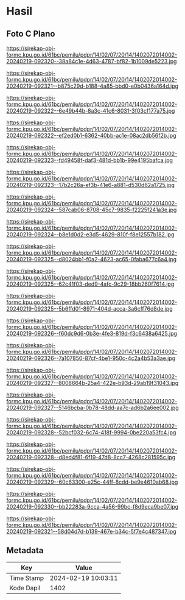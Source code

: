 # Hasil

## Foto C Plano

https://sirekap-obj-formc.kpu.go.id/61bc/pemilu/pdpr/14/02/07/20/14/1402072014002-20240219-092320--38a84c1e-4d63-4787-bf82-1b1009de5223.jpg

https://sirekap-obj-formc.kpu.go.id/61bc/pemilu/pdpr/14/02/07/20/14/1402072014002-20240219-092321--b875c29d-b188-4a85-bbd0-e0b0436a164d.jpg

https://sirekap-obj-formc.kpu.go.id/61bc/pemilu/pdpr/14/02/07/20/14/1402072014002-20240219-092322--6e49b44b-8a3c-41c6-8031-3f03cf177a75.jpg

https://sirekap-obj-formc.kpu.go.id/61bc/pemilu/pdpr/14/02/07/20/14/1402072014002-20240219-092322--ef2ed0b1-6362-40bb-ac1e-08ac2db56f2b.jpg

https://sirekap-obj-formc.kpu.go.id/61bc/pemilu/pdpr/14/02/07/20/14/1402072014002-20240219-092323--fd49458f-daf3-481d-bb1b-99e4195bafca.jpg

https://sirekap-obj-formc.kpu.go.id/61bc/pemilu/pdpr/14/02/07/20/14/1402072014002-20240219-092323--17b2c26a-ef3b-41e6-a881-d530d62a1725.jpg

https://sirekap-obj-formc.kpu.go.id/61bc/pemilu/pdpr/14/02/07/20/14/1402072014002-20240219-092324--587cab06-8708-45c7-9835-f2225f241a3e.jpg

https://sirekap-obj-formc.kpu.go.id/61bc/pemilu/pdpr/14/02/07/20/14/1402072014002-20240219-092324--b8e1d0d2-e3d5-4629-810f-f8e12557b182.jpg

https://sirekap-obj-formc.kpu.go.id/61bc/pemilu/pdpr/14/02/07/20/14/1402072014002-20240219-092325--d8024bb1-f0a2-4623-ac65-0faba677c6a4.jpg

https://sirekap-obj-formc.kpu.go.id/61bc/pemilu/pdpr/14/02/07/20/14/1402072014002-20240219-092325--62c41f03-ded9-4afc-9c29-18bb260f7614.jpg

https://sirekap-obj-formc.kpu.go.id/61bc/pemilu/pdpr/14/02/07/20/14/1402072014002-20240219-092325--5b6ffd01-8971-404d-acca-3a6cff76d8de.jpg

https://sirekap-obj-formc.kpu.go.id/61bc/pemilu/pdpr/14/02/07/20/14/1402072014002-20240219-092326--f60dc9d6-0b3e-4fe3-819d-f3c6438a6425.jpg

https://sirekap-obj-formc.kpu.go.id/61bc/pemilu/pdpr/14/02/07/20/14/1402072014002-20240219-092326--7a107850-87cf-4be1-950c-4c2a4b53a3ae.jpg

https://sirekap-obj-formc.kpu.go.id/61bc/pemilu/pdpr/14/02/07/20/14/1402072014002-20240219-092327--8008664b-25a4-422e-b93d-29ab19f31043.jpg

https://sirekap-obj-formc.kpu.go.id/61bc/pemilu/pdpr/14/02/07/20/14/1402072014002-20240219-092327--5146bcba-0b78-48dd-aa7c-ad6b2a6ee002.jpg

https://sirekap-obj-formc.kpu.go.id/61bc/pemilu/pdpr/14/02/07/20/14/1402072014002-20240219-092328--52bcf032-6c74-418f-9994-0be220a53fc4.jpg

https://sirekap-obj-formc.kpu.go.id/61bc/pemilu/pdpr/14/02/07/20/14/1402072014002-20240219-092328--d8ed4f81-6f19-47d8-8cc7-4268c281595c.jpg

https://sirekap-obj-formc.kpu.go.id/61bc/pemilu/pdpr/14/02/07/20/14/1402072014002-20240219-092329--60c63300-e25c-44ff-8cdd-be9e4610ab68.jpg

https://sirekap-obj-formc.kpu.go.id/61bc/pemilu/pdpr/14/02/07/20/14/1402072014002-20240219-092330--bb22283a-9cca-4a56-99bc-f8d9eca9be07.jpg

https://sirekap-obj-formc.kpu.go.id/61bc/pemilu/pdpr/14/02/07/20/14/1402072014002-20240219-092321--58d04d7d-b139-467e-b34c-5f7e4c487347.jpg


## Metadata

| Key        | Value               |
| ---------- | ------------------- |
| Time Stamp | 2024-02-19 10:03:11 |
| Kode Dapil | 1402                |



